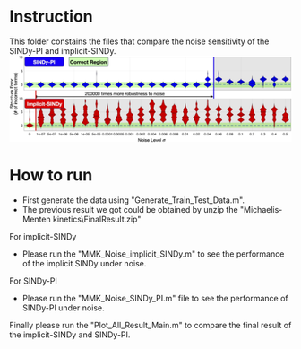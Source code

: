 ﻿# Instruction

This folder constains the files that compare the noise sensitivity of the SINDy-PI and implicit-SINDy. 
![](Images/Noise_M3_k0.jpg)
# How to run
* First generate the data using "Generate_Train_Test_Data.m".
* The previous result we got could be obtained by unzip the "Michaelis-Menten kinetics\FinalResult.zip"


For implicit-SINDy
* Please run the "MMK_Noise_implicit_SINDy.m" to see the performance of the implicit SINDy under noise.

For SINDy-PI
* Please run the "MMK_Noise_SINDy_PI.m" file to see the performance of SINDy-PI under noise.

Finally please run the "Plot_All_Result_Main.m" to compare the final result of the implicit-SINDy and SINDy-PI.
